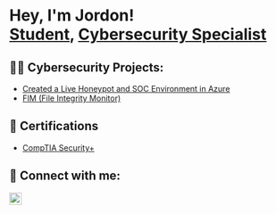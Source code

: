 <h1>Hey, I'm Jordon! <br/><a href="https://github.com/JKO21">Student</a>, <a href="https://www.github.com/JKO21">Cybersecurity Specialist</a>
<h2>👨‍💻 Cybersecurity Projects:</h2>

  - [Created a Live Honeypot and SOC Environment in Azure](https://github.com/JKO21)
  - [FIM (File Integrity Monitor)](https://github.com/JKO21/)

<h2>📄 Certifications</h2>

- [CompTIA Security+](https://imgur.com/gallery/GKMrxSb)
<h2> 🤳 Connect with me:</h2>

[<img align="left" alt="JordonOfosuh | Gmail" width="22px" src="https://cdn.jsdelivr.net/npm/simple-icons@v3/icons/instagram.svg" />][instagram]

[instagram]: https://www.instagram.com/j.ofosuh/

<!--
**joshmadakor1/joshmadakor1** is a ✨ _special_ ✨ repository because its `README.md` (this file) appears on your GitHub profile.

Here are some ideas to get you started:

- 🔭 I’m currently working on ...
- 🌱 I’m currently learning ...
- 👯 I’m looking to collaborate on ...
- 🤔 I’m looking for help with ...
- 💬 Ask me about ...
- 📫 How to reach me: ...
- 😄 Pronouns: ...
- ⚡ Fun fact: ...
-->
